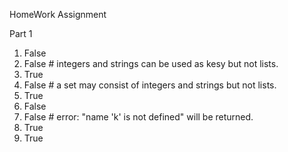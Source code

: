 HomeWork Assignment

Part 1

1. False   
2. False      # integers and strings can be used as kesy but not lists.
3. True
4. False      # a set may consist of integers and strings but not lists. 
5. True
6. False
7. False      # error: "name 'k' is not defined" will be returned.
8. True
9. True
  
 


